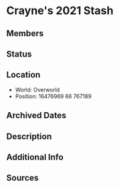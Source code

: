 # Crayne's 2021 Stash

## Members

## Status

## Location
- World: Overworld
- Position: 16476969 66 767189

## Archived Dates

## Description

## Additional Info

## Sources
